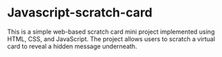 # Javascript-scratch-card
This is a simple web-based scratch card mini project implemented using HTML, CSS, and JavaScript. The project allows users to scratch a virtual card to reveal a hidden message underneath.
